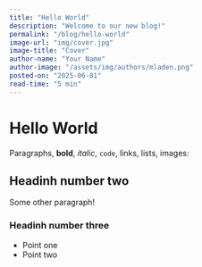```yaml
---
title: "Hello World"
description: "Welcome to our new blog!"
permalink: "/blog/hello-world"
image-url: "img/cover.jpg"
image-title: "Cover"
author-name: "Your Name"
author-image: "/assets/img/authors/mladen.png"
posted-on: "2025-06-01"
read-time: "5 min"
---
```


# Hello World

Paragraphs, **bold**, *italic*, `code`, links, lists, images:

## Headinh number two

Some other paragraph!

### Headinh number three

- Point one
- Point two
